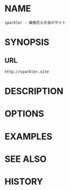 # NAME

```
sparkler - 線香花火大会のサイト
```

# SYNOPSIS

## URL

```
http://sparkler.site
```

# DESCRIPTION

# OPTIONS

# EXAMPLES

# SEE ALSO

# HISTORY
